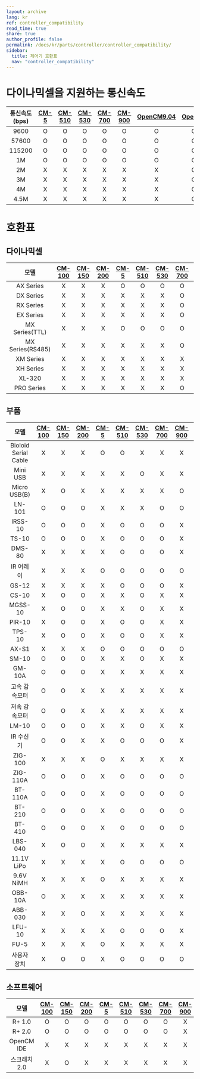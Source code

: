 ```yaml
---
layout: archive
lang: kr
ref: controller_compatibility
read_time: true
share: true
author_profile: false
permalink: /docs/kr/parts/controller/controller_compatibility/
sidebar:
  title: 제어기 호환표
  nav: "controller_compatibility"
---
```


# 다이나믹셀을 지원하는 통신속도

|통신속도(bps)|[CM-5]|[CM-510]|[CM-530]|[CM-700]|[CM-900]|[OpenCM9.04]|[OpenCR]|
| :---: | :---: | :---: | :---: | :---: | :---: | :---: | :---: |
|9600|O|O|O|O|O|O|O|
|57600|O|O|O|O|O|O|O|
|115200|O|O|O|O|O|O|O|
|1M|O|O|O|O|O|O|O|
|2M|X|X|X|X|X|X|O|
|3M|X|X|X|X|X|X|O|
|4M|X|X|X|X|X|X|O|
|4.5M|X|X|X|X|X|X|O|

# 호환표

## 다이나믹셀

|모델|[CM-100]|[CM-150]|[CM-200]|[CM-5]|[CM-510]|[CM-530]|[CM-700]|[CM-900]|[OpenCM9.04]<br>(+[485 EXP])|[OpenCM7.0]|
| :---: | :---: | :---: | :---: | :---: | :---: | :---: | :---: | :---: | :---: | :---: |
|AX Series|X|X|X|O|O|O|O|O|X(O)|X|
|DX Series|X|X|X|X|X|X|O|O|X(O)|X|
|RX Series|X|X|X|X|X|X|O|O|X(O)|X|
|EX Series|X|X|X|X|X|X|O|O|X(O)|X|
|MX Series(TTL)|X|X|X|O|O|O|O|O|X(O)|X|
|MX Series(RS485)|X|X|X|X|X|X|O|O|X(O)|X|
|XM Series|X|X|X|X|X|X|X|X|X(O)|X|
|XH Series|X|X|X|X|X|X|X|X|X(O)|X|
|XL-320|X|X|X|X|X|X|X|O|O(X)|X|
|PRO Series|X|X|X|X|X|X|O|X|X(O)|X|

## 부품

|모델|[CM-100]|[CM-150]|[CM-200]|[CM-5]|[CM-510]|[CM-530]|[CM-700]|[CM-900]|[OpenCM9.04]<br>(+[485 EXP])|[OpenCM7.0]|
| :---: | :---: | :---: | :---: | :---: | :---: | :---: | :---: | :---: | :---: | :---: |
|Bioloid Serial Cable|X|X|X|O|O|X|X|X|X|X|
|Mini USB|X|X|X|X|X|O|X|X|X|X|
|Micro USB(B)|X|O|X|X|X|X|X|O|O(O)|O|
|LN-101|O|O|O|X|X|X|O|O|O(O)|O|
|IRSS-10|O|O|O|X|O|O|O|X|O(O)|O|
|TS-10|O|O|O|X|O|O|O|X|O(O)|O|
|DMS-80|X|X|X|X|O|O|O|X|O(O)|O|
|IR 어레이|X|X|X|O|O|O|O|O|X(O)|X|
|GS-12|X|X|X|X|O|O|O|X|O(O)|O|
|CS-10|X|O|O|X|X|O|X|X|O(O)|O|
|MGSS-10|X|O|O|X|X|O|X|X|O(O)|O|
|PIR-10|X|O|O|X|O|O|X|X|O(O)|O|
|TPS-10|X|O|O|X|O|O|X|X|O(O)|O|
|AX-S1|X|X|X|O|O|O|O|O|X(O)|X|
|SM-10|O|O|O|X|X|O|X|X|X|O|
|GM-10A|O|O|O|X|X|X|X|X|X|O|
|고속 감속모터|O|O|X|X|X|X|X|X|X|O|
|저속 감속모터|O|O|X|X|X|X|X|X|X|O|
|LM-10|O|O|O|X|X|O|X|X|O(O)|O|
|IR 수신기|O|O|X|X|O|O|O|X|X|X|
|ZIG-100|X|X|X|O|X|X|X|X|X|X|
|ZIG-110A|O|O|O|X|O|O|O|O|O(O)|O|
|BT-110A|O|O|O|X|O|O|O|O|O(O)|O|
|BT-210|O|O|O|X|O|O|O|O|O(O)|O|
|BT-410|O|O|O|X|O|O|O|O|O(O)|O|
|LBS-040|X|O|O|X|X|X|X|X|O(O)|O|
|11.1V LiPo|X|X|X|X|O|O|O|O|X|X|
|9.6V NiMH|X|X|X|O|X|X|X|X|X|X|
|OBB-10A|O|X|X|X|X|X|X|X|X|X|
|ABB-030|X|X|O|X|X|X|X|X|X|X|
|LFU-10|X|X|X|X|O|O|O|X|X|X|
|FU-5|X|X|X|O|X|X|X|X|X|X|
|사용자 장치|X|O|O|X|O|O|O|O|O(O)|O|

## 소프트웨어

|모델|[CM-100]|[CM-150]|[CM-200]|[CM-5]|[CM-510]|[CM-530]|[CM-700]|[CM-900]|[OpenCM9.04]<br>(+[485 EXP])|[OpenCM7.0]|
| :---: | :---: | :---: | :---: | :---: | :---: | :---: | :---: | :---: | :---: | :---: |
|R+ 1.0|O|O|O|O|O|O|O|X|O(X)|X|
|R+ 2.0|O|O|O|O|O|O|O|X|O(X)|O|
|OpenCM IDE|X|X|X|X|X|X|X|X|O|X|
|스크래치2.0|X|O|X|X|X|X|X|X|X|O|

[ln-101]: /docs/kr/parts/interface/ln-101/

[CM-100]: /docs/kr/parts/controller/cm-100/
[CM-150]: /docs/kr/parts/controller/cm-150/
[CM-200]: /docs/kr/parts/controller/cm-200/
[CM-5]: /docs/kr/parts/controller/cm-5/
[CM-510]: /docs/kr/parts/controller/cm-510/
[CM-530]: /docs/kr/parts/controller/cm-530/
[CM-700]: /docs/kr/parts/controller/cm-700/
[CM-900]: /docs/kr/parts/controller/cm-900/
[OpenCM9.04]: /docs/kr/parts/controller/opencm904/
[OpenCM7.0]: /docs/kr/parts/controller/opencm7/
[485 EXP]: /docs/kr/parts/controller/exp485/
[OpenCR]: /docs/kr/parts/controller/opencr/
